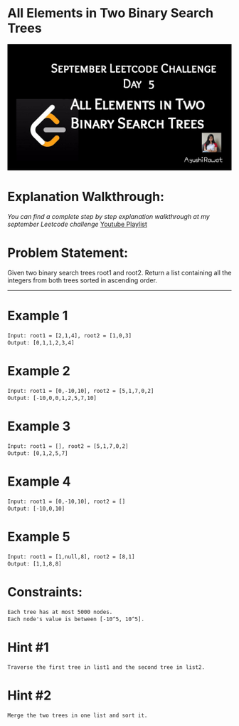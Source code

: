 All Elements in Two Binary Search Trees
==========================

![alt text](
https://github.com/ayushi7rawat/LeetCode/blob/master/September%20Leetcode%20Challenge/S_D05_All%20Elements%20in%20Two%20Binary%20Search%20Trees/cover.jpg)

Explanation Walkthrough:
==========================
*You can find a complete step by step explanation walkthrough at my september Leetcode challenge* [Youtube Playlist](https://www.youtube.com/playlist?list=PLjaO05BrsbIP4_rYhYjB95q-IpxoIXmlm)

Problem Statement:
==========================
Given two binary search trees root1 and root2.
Return a list containing all the integers from both trees sorted in ascending order.

---
Example 1
==========================
```
Input: root1 = [2,1,4], root2 = [1,0,3]
Output: [0,1,1,2,3,4]
```

Example 2
==========================
```
Input: root1 = [0,-10,10], root2 = [5,1,7,0,2]
Output: [-10,0,0,1,2,5,7,10]
```

Example 3
==========================
```
Input: root1 = [], root2 = [5,1,7,0,2]
Output: [0,1,2,5,7]
```

Example 4
==========================
```
Input: root1 = [0,-10,10], root2 = []
Output: [-10,0,10]
```

Example 5
==========================
```
Input: root1 = [1,null,8], root2 = [8,1]
Output: [1,1,8,8]
```

Constraints:
==========================
```
Each tree has at most 5000 nodes.
Each node's value is between [-10^5, 10^5].
```

Hint #1  
==========================
```
Traverse the first tree in list1 and the second tree in list2.
```

Hint #2 
==========================
```
Merge the two trees in one list and sort it.
```
